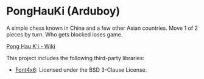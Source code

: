 # PongHauKi (Arduboy)

A simple chess known in China and a few other Asian countries. Move 1 of 2 pieces by turn. Who gets blocked loses game.

[Pong Hau K'i - Wiki](https://en.wikipedia.org/wiki/Pong_Hau_K%27i)

This project includes the following third-party libraries:

- [Font4x6](https://github.com/filmote/Font4x6): Licensed under the BSD 3-Clause License.

